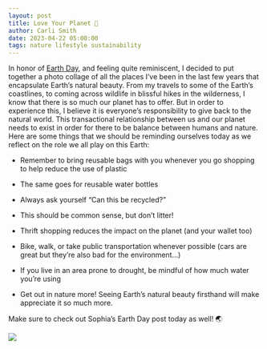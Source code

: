 ```yaml
---
layout: post
title: Love Your Planet 💚
author: Carli Smith
date: 2023-04-22 05:00:00
tags: nature lifestyle sustainability
---
```





In honor of [Earth Day](https://www.earthday.org/earth-day-2023/), and feeling quite reminiscent, I decided to put together a photo collage of all the places I’ve been in the last few years that encapsulate Earth’s natural beauty. From my travels to some of the Earth’s coastlines, to coming across wildlife in blissful hikes in the wilderness, I know that there is so much our planet has to offer. But in order to experience this, I believe it is everyone’s responsibility to give back to the natural world. This transactional relationship between us and our planet needs to exist in order for there to be balance between humans and nature. Here are some things that we should be reminding ourselves today as we reflect on the role we all play on this Earth:

* Remember to bring reusable bags with you whenever you go shopping to help reduce the use of plastic

* The same goes for reusable water bottles

* Always ask yourself  “Can this be recycled?”

* This should be common sense, but don’t litter!

* Thrift shopping reduces the impact on the planet (and your wallet too)

* Bike, walk, or take public transportation whenever possible (cars are great but they’re also bad for the environment…)

* If you live in an area prone to drought, be mindful of how much water you’re using

* Get out in nature more!  Seeing Earth’s natural beauty firsthand will make appreciate it so much more. 

Make sure to check out Sophia’s Earth Day post today as well! 🌏

<img src='/images/loveyourplanet.png'>
